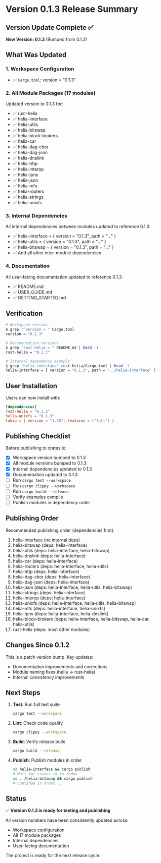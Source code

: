 # Version 0.1.3 Release Summary

## Version Update Complete ✅

**New Version: 0.1.3** (Bumped from 0.1.2)

## What Was Updated

### 1. Workspace Configuration
- ✅ `Cargo.toml`: version = "0.1.3"

### 2. All Module Packages (17 modules)
Updated version to 0.1.3 for:
- ✅ rust-helia
- ✅ helia-interface
- ✅ helia-utils
- ✅ helia-bitswap
- ✅ helia-block-brokers
- ✅ helia-car
- ✅ helia-dag-cbor
- ✅ helia-dag-json
- ✅ helia-dnslink
- ✅ helia-http
- ✅ helia-interop
- ✅ helia-ipns
- ✅ helia-json
- ✅ helia-mfs
- ✅ helia-routers
- ✅ helia-strings
- ✅ helia-unixfs

### 3. Internal Dependencies
All internal dependencies between modules updated to reference 0.1.3:
- ✅ helia-interface = { version = "0.1.3", path = "..." }
- ✅ helia-utils = { version = "0.1.3", path = "..." }
- ✅ helia-bitswap = { version = "0.1.3", path = "..." }
- ✅ And all other inter-module dependencies

### 4. Documentation
All user-facing documentation updated to reference 0.1.3:
- ✅ README.md
- ✅ USER_GUIDE.md
- ✅ GETTING_STARTED.md

## Verification

```bash
# Workspace version
$ grep "^version = " Cargo.toml
version = "0.1.3"

# Documentation versions
$ grep "rust-helia = " README.md | head -1
rust-helia = "0.1.3"

# Internal dependency example
$ grep "helia-interface" rust-helia/Cargo.toml | head -1
helia-interface = { version = "0.1.3", path = "../helia-interface" }
```

## User Installation

Users can now install with:

```toml
[dependencies]
rust-helia = "0.1.3"
helia-unixfs = "0.1.3"
tokio = { version = "1.35", features = ["full"] }
```

## Publishing Checklist

Before publishing to crates.io:

- [x] Workspace version bumped to 0.1.3
- [x] All module versions bumped to 0.1.3
- [x] Internal dependencies updated to 0.1.3
- [x] Documentation updated to 0.1.3
- [ ] Run `cargo test --workspace`
- [ ] Run `cargo clippy --workspace`
- [ ] Run `cargo build --release`
- [ ] Verify examples compile
- [ ] Publish modules in dependency order

## Publishing Order

Recommended publishing order (dependencies first):

1. helia-interface (no internal deps)
2. helia-bitswap (deps: helia-interface)
3. helia-utils (deps: helia-interface, helia-bitswap)
4. helia-dnslink (deps: helia-interface)
5. helia-car (deps: helia-interface)
6. helia-routers (deps: helia-interface, helia-utils)
7. helia-http (deps: helia-interface)
8. helia-dag-cbor (deps: helia-interface)
9. helia-dag-json (deps: helia-interface)
10. helia-json (deps: helia-interface, helia-utils, helia-bitswap)
11. helia-strings (deps: helia-interface)
12. helia-interop (deps: helia-interface)
13. helia-unixfs (deps: helia-interface, helia-utils, helia-bitswap)
14. helia-mfs (deps: helia-interface, helia-unixfs)
15. helia-ipns (deps: helia-interface, helia-dnslink)
16. helia-block-brokers (deps: helia-interface, helia-bitswap, helia-car, helia-utils)
17. rust-helia (deps: most other modules)

## Changes Since 0.1.2

This is a patch version bump. Key updates:
- Documentation improvements and corrections
- Module naming fixes (helia → rust-helia)
- Internal consistency improvements

## Next Steps

1. **Test**: Run full test suite
   ```bash
   cargo test --workspace
   ```

2. **Lint**: Check code quality
   ```bash
   cargo clippy --workspace
   ```

3. **Build**: Verify release build
   ```bash
   cargo build --release
   ```

4. **Publish**: Publish modules in order
   ```bash
   cd helia-interface && cargo publish
   # Wait for crates.io to index
   cd ../helia-bitswap && cargo publish
   # Continue in order...
   ```

## Status

✅ **Version 0.1.3 is ready for testing and publishing**

All version numbers have been consistently updated across:
- Workspace configuration
- All 17 module packages
- Internal dependencies
- User-facing documentation

The project is ready for the next release cycle.
